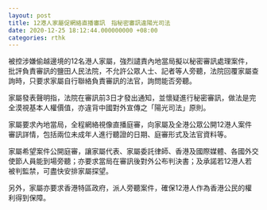 ```yaml
---
layout: post
title: 12港人家屬促網絡直播審訊　指秘密審訊違陽光司法
date: 2020-12-25 18:12:44.000000000 +08:00
categories: rthk
---
```


被控涉嫌偷越邊境的12名港人家屬，強烈譴責內地當局擬以秘密審訊處理案件，批評負責審訊的鹽田人民法院，不允許公眾人士、記者等人旁聽，法院回覆家屬查詢時，只要求家屬自行聯絡負責審訊的法官，詢問能否旁聽。

家屬發表聲明指，法院在審訊前3日才發出通知，並懷疑進行秘密審訊，做法是完全漠視基本人權價值，亦違背中國對外宣傳之「陽光司法」原則。

家屬要求內地當局，全程網絡視像直播庭審，向家屬及全港公眾公開12港人案件審訊詳情，包括兩位未成年人進行聽證的日期、庭審形式及法官資料等。

家屬希望案件公開庭審，讓家屬代表、家屬委託律師、香港及國際媒體、各國外交使節人員能到場旁聽；亦要求當局在審訊後對外公布判決書；及承諾若12港人若被判監禁，可盡快安排家屬探望。

另外，家屬亦要求香港特區政府，派人旁聽案件，確保12港人作為香港公民的權利得到保障。
